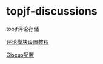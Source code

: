 # topjf-discussions

topjf评论存储


[评论模块设置教程](https://vuepress-theme-hope.github.io/v2/zh/guide/feature/comment.html)  

[Giscus配置](https://giscus.app/zh-CN)
